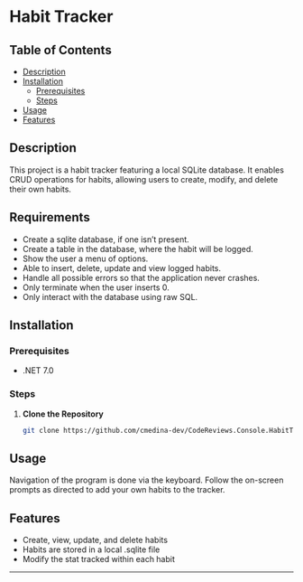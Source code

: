 # Habit Tracker

## Table of Contents

- [Description](#description)
- [Installation](#installation)
  - [Prerequisites](#prerequisites)
  - [Steps](#steps)
- [Usage](#usage)
- [Features](#features)

## Description

This project is a habit tracker featuring a local SQLite database. It enables CRUD operations for habits, allowing users to create, modify, and delete their own habits.

## Requirements

* Create a sqlite database, if one isn’t present.
* Create a table in the database, where the habit will be logged.
* Show the user a menu of options.
* Able to insert, delete, update and view logged habits.
* Handle all possible errors so that the application never crashes.
* Only terminate when the user inserts 0.
* Only interact with the database using raw SQL.

## Installation

### Prerequisites

- .NET 7.0

### Steps

1. **Clone the Repository**

    ```bash
    git clone https://github.com/cmedina-dev/CodeReviews.Console.HabitTracker.git
    ```

## Usage

Navigation of the program is done via the keyboard. Follow the on-screen prompts as directed to add your own habits to the tracker.


## Features

- Create, view, update, and delete habits
- Habits are stored in a local .sqlite file
- Modify the stat tracked within each habit

---
